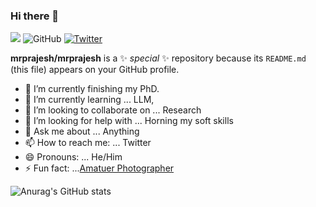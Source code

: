 ### Hi there 👋

![](https://komarev.com/ghpvc/?username=mrprajesh&style=for-the-badge)
 ![GitHub](https://img.shields.io/github/followers/mrprajesh?color=999999&label=GitHub&logo=github&style=for-the-badge)
[![Twitter](https://img.shields.io/twitter/follow/mrprajesh?color=00AAFF&label=Twitter&logo=twitter&style=for-the-badge)](https://twitter.com/mrprajesh)

**mrprajesh/mrprajesh** is a ✨ _special_ ✨ repository because its `README.md` (this file) appears on your GitHub profile.

 

- 🔭 I’m currently finishing my PhD. 
- 🌱 I’m currently learning ... LLM, 
- 👯 I’m looking to collaborate on ... Research
- 🤔 I’m looking for help with ... Horning my soft skills
- 💬 Ask me about ... Anything
- 📫 How to reach me: ... Twitter
- 😄 Pronouns: ... He/Him
- ⚡ Fun fact: ...[Amatuer Photographer](https://instagram.com/mrprajesh234)
 
 
 ![Anurag's GitHub stats](https://github-readme-stats.vercel.app/api?username=mrprajesh&count_private=true&theme=cobalt2&show_icons=true)
